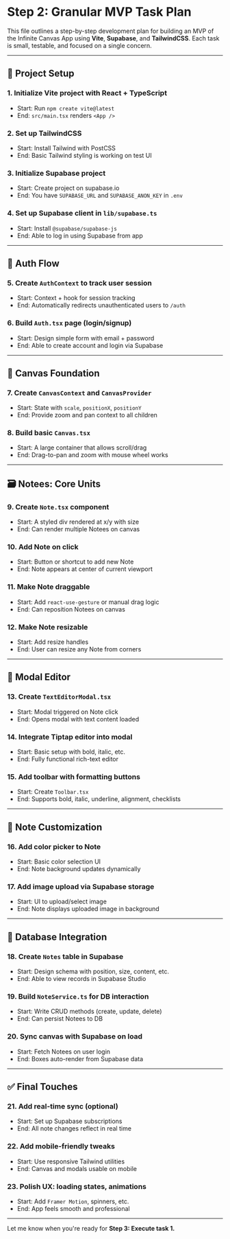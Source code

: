 
# Step 2: Granular MVP Task Plan

This file outlines a step-by-step development plan for building an MVP of the Infinite Canvas App using **Vite**, **Supabase**, and **TailwindCSS**. Each task is small, testable, and focused on a single concern.

---

## 🔧 Project Setup

### 1. Initialize Vite project with React + TypeScript
- Start: Run `npm create vite@latest`
- End: `src/main.tsx` renders `<App />`

### 2. Set up TailwindCSS
- Start: Install Tailwind with PostCSS
- End: Basic Tailwind styling is working on test UI

### 3. Initialize Supabase project
- Start: Create project on supabase.io
- End: You have `SUPABASE_URL` and `SUPABASE_ANON_KEY` in `.env`

### 4. Set up Supabase client in `lib/supabase.ts`
- Start: Install `@supabase/supabase-js`
- End: Able to log in using Supabase from app

---

## 🔐 Auth Flow

### 5. Create `AuthContext` to track user session
- Start: Context + hook for session tracking
- End: Automatically redirects unauthenticated users to `/auth`

### 6. Build `Auth.tsx` page (login/signup)
- Start: Design simple form with email + password
- End: Able to create account and login via Supabase

---

## 🧭 Canvas Foundation

### 7. Create `CanvasContext` and `CanvasProvider`
- Start: State with `scale`, `positionX`, `positionY`
- End: Provide zoom and pan context to all children

### 8. Build basic `Canvas.tsx`
- Start: A large container that allows scroll/drag
- End: Drag-to-pan and zoom with mouse wheel works

---

## 🗃️ Notees: Core Units

### 9. Create `Note.tsx` component
- Start: A styled div rendered at x/y with size
- End: Can render multiple Notees on canvas

### 10. Add Note on click
- Start: Button or shortcut to add new Note
- End: Note appears at center of current viewport

### 11. Make Note draggable
- Start: Add `react-use-gesture` or manual drag logic
- End: Can reposition Notees on canvas

### 12. Make Note resizable
- Start: Add resize handles
- End: User can resize any Note from corners

---

## 📝 Modal Editor

### 13. Create `TextEditorModal.tsx`
- Start: Modal triggered on Note click
- End: Opens modal with text content loaded

### 14. Integrate Tiptap editor into modal
- Start: Basic setup with bold, italic, etc.
- End: Fully functional rich-text editor

### 15. Add toolbar with formatting buttons
- Start: Create `Toolbar.tsx`
- End: Supports bold, italic, underline, alignment, checklists

---

## 🎨 Note Customization

### 16. Add color picker to Note
- Start: Basic color selection UI
- End: Note background updates dynamically

### 17. Add image upload via Supabase storage
- Start: UI to upload/select image
- End: Note displays uploaded image in background

---

## 💾 Database Integration

### 18. Create `Notes` table in Supabase
- Start: Design schema with position, size, content, etc.
- End: Able to view records in Supabase Studio

### 19. Build `NoteService.ts` for DB interaction
- Start: Write CRUD methods (create, update, delete)
- End: Can persist Notees to DB

### 20. Sync canvas with Supabase on load
- Start: Fetch Notees on user login
- End: Boxes auto-render from Supabase data

---

## ✅ Final Touches

### 21. Add real-time sync (optional)
- Start: Set up Supabase subscriptions
- End: All note changes reflect in real time

### 22. Add mobile-friendly tweaks
- Start: Use responsive Tailwind utilities
- End: Canvas and modals usable on mobile

### 23. Polish UX: loading states, animations
- Start: Add `Framer Motion`, spinners, etc.
- End: App feels smooth and professional

---

Let me know when you're ready for **Step 3: Execute task 1.**
